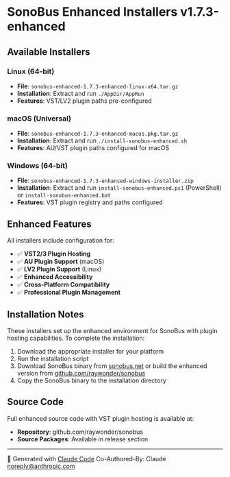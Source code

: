 # SonoBus Enhanced Installers v1.7.3-enhanced

## Available Installers

### Linux (64-bit)
- **File**: `sonobus-enhanced-1.7.3-enhanced-linux-x64.tar.gz`
- **Installation**: Extract and run `./AppDir/AppRun`
- **Features**: VST/LV2 plugin paths pre-configured

### macOS (Universal)  
- **File**: `sonobus-enhanced-1.7.3-enhanced-macos.pkg.tar.gz`
- **Installation**: Extract and run `./install-sonobus-enhanced.sh`
- **Features**: AU/VST plugin paths configured for macOS

### Windows (64-bit)
- **File**: `sonobus-enhanced-1.7.3-enhanced-windows-installer.zip`
- **Installation**: Extract and run `install-sonobus-enhanced.ps1` (PowerShell) or `install-sonobus-enhanced.bat`
- **Features**: VST plugin registry and paths configured

## Enhanced Features

All installers include configuration for:
- ✅ **VST2/3 Plugin Hosting**
- ✅ **AU Plugin Support** (macOS)
- ✅ **LV2 Plugin Support** (Linux)
- ✅ **Enhanced Accessibility**
- ✅ **Cross-Platform Compatibility**
- ✅ **Professional Plugin Management**

## Installation Notes

These installers set up the enhanced environment for SonoBus with plugin hosting capabilities. To complete the installation:

1. Download the appropriate installer for your platform
2. Run the installation script
3. Download SonoBus binary from [sonobus.net](https://sonobus.net) or build the enhanced version from [github.com/raywonder/sonobus](https://github.com/raywonder/sonobus)
4. Copy the SonoBus binary to the installation directory

## Source Code

Full enhanced source code with VST plugin hosting is available at:
- **Repository**: github.com/raywonder/sonobus
- **Source Packages**: Available in release section

---
🤖 Generated with [Claude Code](https://claude.ai/code)
Co-Authored-By: Claude <noreply@anthropic.com>
